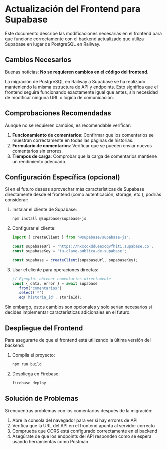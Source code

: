 # Actualización del Frontend para Supabase

Este documento describe las modificaciones necesarias en el frontend para que funcione correctamente con el backend actualizado que utiliza Supabase en lugar de PostgreSQL en Railway.

## Cambios Necesarios

Buenas noticias: **No se requieren cambios en el código del frontend**.

La migración de PostgreSQL en Railway a Supabase se ha realizado manteniendo la misma estructura de API y endpoints. Esto significa que el frontend seguirá funcionando exactamente igual que antes, sin necesidad de modificar ninguna URL o lógica de comunicación.

## Comprobaciones Recomendadas

Aunque no se requieren cambios, es recomendable verificar:

1. **Funcionamiento de comentarios**: Confirmar que los comentarios se muestran correctamente en todas las páginas de historias.
2. **Formulario de comentarios**: Verificar que se pueden enviar nuevos comentarios sin errores.
3. **Tiempos de carga**: Comprobar que la carga de comentarios mantiene un rendimiento adecuado.

## Configuración Específica (opcional)

Si en el futuro deseas aprovechar más características de Supabase directamente desde el frontend (como autenticación, storage, etc.), podrías considerar:

1. Instalar el cliente de Supabase:
   ```bash
   npm install @supabase/supabase-js
   ```

2. Configurar el cliente:
   ```javascript
   import { createClient } from '@supabase/supabase-js';

   const supabaseUrl = 'https://hxxcdxddueexcqvfhiti.supabase.co';
   const supabaseKey = 'tu-clave-publica-de-supabase';
   
   const supabase = createClient(supabaseUrl, supabaseKey);
   ```

3. Usar el cliente para operaciones directas:
   ```javascript
   // Ejemplo: obtener comentarios directamente
   const { data, error } = await supabase
     .from('comentarios')
     .select('*')
     .eq('historia_id', storiaId);
   ```

Sin embargo, estos cambios son opcionales y solo serían necesarios si decides implementar características adicionales en el futuro.

## Despliegue del Frontend

Para asegurarte de que el frontend está utilizando la última versión del backend:

1. Compila el proyecto:
   ```bash
   npm run build
   ```

2. Despliega en Firebase:
   ```bash
   firebase deploy
   ```

## Solución de Problemas

Si encuentras problemas con los comentarios después de la migración:

1. Abre la consola del navegador para ver si hay errores de API
2. Verifica que la URL del API en el frontend apunta al servidor correcto
3. Comprueba que CORS está configurado correctamente en el backend
4. Asegúrate de que los endpoints del API responden como se espera usando herramientas como Postman
